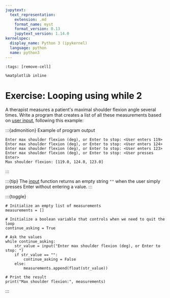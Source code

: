 ```yaml
---
jupytext:
  text_representation:
    extension: .md
    format_name: myst
    format_version: 0.13
    jupytext_version: 1.14.0
kernelspec:
  display_name: Python 3 (ipykernel)
  language: python
  name: python3
---
```


```{code-cell} ipython3
:tags: [remove-cell]

%matplotlib inline
```


# Exercise: Looping using **while** 2

A therapist measures a patient's maximal shoulder flexion angle several times. Write a program that creates a list of all these measurements based on [user input](python_strings_input.md), following this example:

:::{admonition} Example of program output
```none
Enter max shoulder flexion (deg), or Enter to stop: <User enters 119>
Enter max shoulder flexion (deg), or Enter to stop: <User enters 124>
Enter max shoulder flexion (deg), or Enter to stop: <User enters 123>
Enter max shoulder flexion (deg), or Enter to stop: <User presses Enter>
Max shoulder flexion: [119.0, 124.0, 123.0]
```
:::

:::{tip}
The [input](python_strings_input.md) function returns an empty string `""` when the user simply presses Enter without entering a value.
:::

:::{toggle}
```
# Initialize an empty list of measurements
measurements = []

# Initialize a boolean variable that controls when we need to quit the loop
continue_asking = True

# Ask the values
while continue_asking:
    str_value = input("Enter max shoulder flexion (deg), or Enter to stop: ")
    if str_value == "":
        continue_asking = False
    else:
        measurements.append(float(str_value))

# Print the result
print("Max shoulder flexion:", measurements)
```
:::

